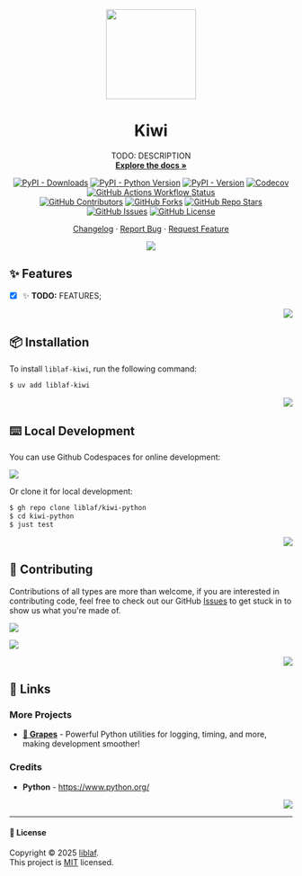 <!-- -*- mode: markdown; -*- -->

<div align="center" markdown><a name="readme-top"></a>

<img height="160" src="https://api.iconify.design/logos/python.svg" />

# Kiwi

TODO: DESCRIPTION <br />
[**Explore the docs »**](https://liblaf.github.io/kiwi-python/)

[![PyPI - Downloads](https://img.shields.io/pypi/dm/liblaf-kiwi?logo=PyPI&label=Downloads)](https://pypi.org/project/liblaf-kiwi)
[![PyPI - Python Version](https://img.shields.io/pypi/pyversions/liblaf-kiwi?logo=Python&label=Python)](https://pypi.org/project/liblaf-kiwi)
[![PyPI - Version](https://img.shields.io/pypi/v/liblaf-kiwi?logo=PyPI&label=PyPI)](https://pypi.org/project/liblaf-kiwi)
[![Codecov](https://img.shields.io/codecov/c/github/liblaf/kiwi-python?logo=Codecov&label=Coverage)](https://codecov.io/gh/liblaf/kiwi-python)
[![GitHub Actions Workflow Status](https://img.shields.io/github/actions/workflow/status/liblaf/kiwi-python/test.yaml?logo=GitHub%20Actions&label=Test)](https://github.com/liblaf/kiwi-python/actions/workflows/test.yaml)
<br />
[![GitHub Contributors](https://img.shields.io/github/contributors/liblaf/kiwi-python?logo=GitHub&label=Contributors)](https://github.com/liblaf/kiwi-python/graphs/contributors)
[![GitHub Forks](https://img.shields.io/github/forks/liblaf/kiwi-python)](https://github.com/liblaf/kiwi-python/forks)
[![GitHub Repo Stars](https://img.shields.io/github/stars/liblaf/kiwi-python)](https://github.com/liblaf/kiwi-python/stargazers)
[![GitHub Issues](https://img.shields.io/github/issues/liblaf/kiwi-python?logo=GitHub&label=Issues)](https://github.com/liblaf/kiwi-python/issues)
[![GitHub License](https://img.shields.io/github/license/liblaf/kiwi-python?label=License)](https://github.com/liblaf/kiwi-python/blob/main/LICENSE)

[Changelog](https://github.com/liblaf/kiwi-python/blob/main/CHANGELOG.md) · [Report Bug](https://github.com/liblaf/kiwi-python/issues) · [Request Feature](https://github.com/liblaf/kiwi-python/issues)

![](https://raw.githubusercontent.com/andreasbm/readme/master/assets/lines/rainbow.png)

</div>

## ✨ Features

- [x] ✨ **TODO:** FEATURES;

<div align="right" markdown>

[![](https://img.shields.io/badge/-BACK_TO_TOP-black?style=flat-square)](#readme-top)

</div>

## 📦 Installation

To install `liblaf-kiwi`, run the following command:

```bash
$ uv add liblaf-kiwi
```

<div align="right" markdown>

[![](https://img.shields.io/badge/-BACK_TO_TOP-black?style=flat-square)](#readme-top)

</div>

## ⌨️ Local Development

You can use Github Codespaces for online development:

[![](https://github.com/codespaces/badge.svg)](https://codespaces.new/liblaf/kiwi-python)

Or clone it for local development:

```bash
$ gh repo clone liblaf/kiwi-python
$ cd kiwi-python
$ just test
```

<div align="right" markdown>

[![](https://img.shields.io/badge/-BACK_TO_TOP-black?style=flat-square)](#readme-top)

</div>

## 🤝 Contributing

Contributions of all types are more than welcome, if you are interested in contributing code, feel free to check out our GitHub [Issues](https://github.com/liblaf/kiwi-python/issues) to get stuck in to show us what you're made of.

[![](https://img.shields.io/badge/%F0%9F%A4%AF%20PR%20WELCOME-%E2%86%92-ffcb47?labelColor=black&style=for-the-badge)](https://github.com/liblaf/kiwi-python/pulls)

[![](https://contrib.rocks/image?repo=liblaf%2Fkiwi-python)](https://github.com/liblaf/kiwi-python/graphs/contributors)

<div align="right" markdown>

[![](https://img.shields.io/badge/-BACK_TO_TOP-black?style=flat-square)](#readme-top)

</div>

## 🔗 Links

### More Projects

- **[🍇 Grapes](https://github.com/liblaf/grapes)** - Powerful Python utilities for logging, timing, and more, making development smoother!

### Credits

- **Python** - <https://www.python.org/>

<div align="right" markdown>

[![](https://img.shields.io/badge/-BACK_TO_TOP-black?style=flat-square)](#readme-top)

</div>

---

#### 📝 License

Copyright © 2025 [liblaf](https://github.com/liblaf). <br />
This project is [MIT](https://github.com/liblaf/kiwi-python/blob/main/LICENSE) licensed.
